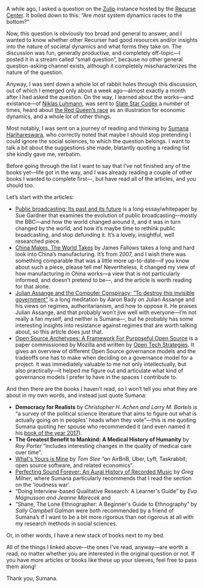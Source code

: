 A while ago, I asked a question on the [Zulip](https://zulipchat.com/) instance
hosted by the [Recurse Center](https://recurse.com). It boiled down to this:
“Are most system dynamics races to the bottom?”

Now, this question is obviously too broad and general to answer, and I wanted to
know whether other Recurser had good resources and/or insights into the nature
of societal dynamics and what forms they take on. The discussion was fun,
generally productive, and completely off-topic—I posted it in a stream called
“small question”, because no other general question-asking channel exists,
although it completely mischaracterizes the nature of the question.

Anyway, I was sent down a whole lot of rabbit holes through this discussion,
out of which I emerged only about a week ago—almost exactly a month after I had
asked the question. On the way, I learned about the works—and existance—of
[Niklas Luhmann](https://en.wikipedia.org/wiki/Niklas_Luhmann), was sent to
[Slate Star Codex](http://slatestarcodex.com/) a number of times, heard about
[the Red Queen’s race](https://en.wikipedia.org/wiki/Red_Queen%27s_race) as an
illustration for economic dynamics, and a whole lot of other things.

Most notably, I was sent on a journey of reading and thinking by [Sumana
Harihareswara](https://harihareswara.net), who correctly noted that maybe I
should stop pretending I could ignore the social sciences, to which the
question belongs. I want to talk a bit about the suggestions she made,
blatantly quoting a reading list she kindly gave me, verbatim.

Before going through the list I want to say that I’ve not finished any of the
books yet—life got in the way, and I was already reading a couple of other
books I wanted to complete first—, but have read all of the articles, and you
should too.

Let’s start with the articles:

- [Public broadcasting: Its past and its future](https://www.knightfoundation.org/public-media-white-paper-2017-gardner)
  is a long essay/whitepaper by Sue Gardner that examines the evolution of
  public broadcasting—mostly the BBC—and how the world changed around it, and
  it was in turn changed by the world, and how it’s maybe time to rethink
  public broadcasting, and stop defunding it. It’s a lovely, insightful, well
  researched piece.
- [China Makes, The World Takes](https://www.theatlantic.com/magazine/archive/2007/07/china-makes-the-world-takes/305987/)
  by James Fallows takes a long and hard look into China’s manufacturing. It’s
  from 2007, and I wish there was something comparable that was a little more
  up-to-date—if you know about such a piece, please tell me! Nevertheless, it
  changed my view of how manufacturing in China works—a view that is not
  particularly informed, and doesn’t pretend to be—, and the article is worth
  reading for that alone.
- [Julian Assange and the Computer Conspiracy; “To destroy this invisible government”](https://zunguzungu.wordpress.com/2010/11/)
  is a long meditation by Aaron Bady on Julian Assange and his views on regimes,
  authoritarianism, and how to oppose it. He praises Julian Assange, and that
  probably won’t jive well with everyone—I’m not really a fan myself, and
  neither is Sumana—, but he probably has some interesting insights into
  resistance against regimes that are worth talking about, so this article does
  just that.
- [Open Source Archetypes: A Framework For Purposeful Open Source](https://blog.mozilla.org/blog/2018/05/15/whats-your-open-source-strategy-here-are-10-answers/)
  is a paper commissioned by Mozilla and written by [Open Tech
  Strategies](https://opentechstrategies.com/). It gives an overview of
  different Open Source governance models and the tradeoffs one has to make
  when deciding on a governance model for a project. It was immediately
  valuable to me not only intellectually, but also practically—it helped me
  figure out and articulate what kind of governance models I prefer to have in
  the spaces I contribute to.

And then there are the books I haven’t read, so I won’t tell you what they are
about in my own words, and instead just quote Sumana:

- **Democracy for Realists** by *Christopher H. Achen and Larry M. Bartels* is
  “a survey of the political science literature that aims to figure out what is
  actually going on in peoples' heads when they vote”—this is me quoting Sumana
  quoting her spouse who recommended it (and even named it his [book of the
  year 2017](https://www.crummy.com/2018/01/10/0)).
- **The Greatest Benefit to Mankind: A Medical History of Humanity** by *Roy
  Porter* “includes interesting changes in the quality of medical care over
  time”.
- [What's Yours is Mine](https://www.orbooks.com/catalog/whats-mine-tom-slee-2nd-ed/)
  by *Tom Slee* “on AirBnB, Uber, Lyft, Taskrabbit, open source software, and
  related economics”.
- [Perfecting Sound Forever: An Aural History of Recorded Music](http://www.wordyard.com/2010/08/04/perfecting-sound-forever-great-book-on-history-of-recording/) by *Greg Milner*, where Sumana particularly recommends that I read
  the section on the 'loudness war'.
- “Doing Interview-based Qualitative Research: A Learner's Guide” by *Eva
  Magnusson and Jeanne Marecek* and
- “Shane, The Lone Ethnographer: A Beginner's Guide to Ethnography” by *Sally
  Campbell Galman* were both recommended by a friend of Sumana’s if I want to
  be a bit more rigorous than not rigorous at all with my research methods in
  social sciences.

Or, in other words, I have a new stack of books next to my bed.

All of the things I linked above—the ones I’ve read, anyway—are worth a read,
no matter whether you are interested in the original question or not. If you
have more articles or books like these up your sleeves, feel free to pass them
along!

Thank you, Sumana.
